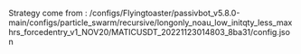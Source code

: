 Strategy come from : /configs/Flyingtoaster/passivbot_v5.8.0-main/configs/particle_swarm/recursive/longonly_noau_low_initqty_less_maxhrs_forcedentry_v1_NOV20/MATICUSDT_20221123014803_8ba31/config.json
